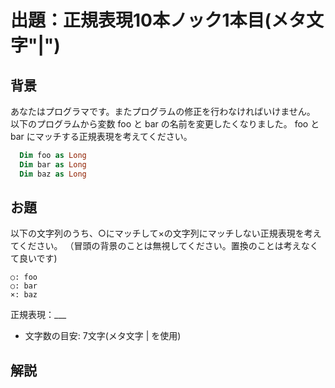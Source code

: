 # 出題：正規表現10本ノック1本目(メタ文字"|")

## 背景

あなたはプログラマです。またプログラムの修正を行わなければいけません。
以下のプログラムから変数 foo と bar の名前を変更したくなりました。
foo と bar にマッチする正規表現を考えてください。

```vb
  Dim foo as Long
  Dim bar as Long
  Dim baz as Long
```

## お題
以下の文字列のうち、○にマッチして×の文字列にマッチしない正規表現を考えてください。
（冒頭の背景のことは無視してください。置換のことは考えなくて良いです)

    ○: foo
    ○: bar
    ×: baz

  正規表現：___

  * 文字数の目安: 7文字(メタ文字 | を使用)  <!-- foo|bar -->

## 解説

<!--
1つの正規表現で複数の文字にマッチするには選択のメタ文字「|」(縦棒、バー、パイプ)を使います。
正規表現に置いて、「メタ文字」とは特殊な意味を持った文字のことだと考えてください。
-->
